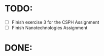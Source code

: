 # TODO:
- [  ] Finish exercise 3 for the CSPH Assignment
- [  ] Finish Nanotechnologies Assignment

# DONE:
